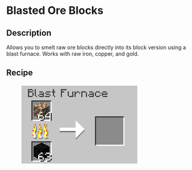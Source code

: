 # Blasted Ore Blocks

## Description

Allows you to smelt raw ore blocks directly into its block version using a blast furnace. Works with raw iron, copper, and gold.

## Recipe

<figure><img src="../.gitbook/assets/blasted_ore_blocks.png" alt=""><figcaption></figcaption></figure>



